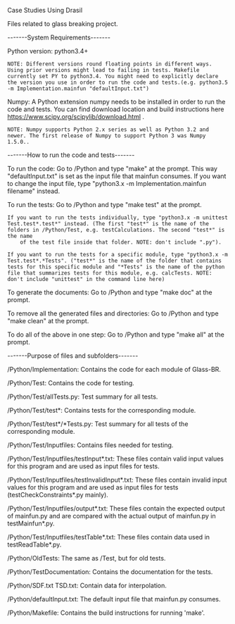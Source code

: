 Case Studies Using Drasil

Files related to glass breaking project.


-------System Requirements-------

Python version: python3.4+ 
    
    NOTE: Different versions round floating points in different ways. Using prior versions might lead to failing in tests. Makefile currently set PY to python3.4. You might need to explicitly declare the version you use in order to run the code and tests.(e.g. python3.5 -m Implementation.mainfun "defaultInput.txt")

Numpy: A Python extension numpy needs to be installed in order to run the code and tests. You can find download location and build instructions here https://www.scipy.org/scipylib/download.html .
    
    NOTE: Numpy supports Python 2.x series as well as Python 3.2 and newer. The first release of Numpy to support Python 3 was Numpy 1.5.0..


-------How to run the code and tests-------

To run the code: Go to /Python and type "make" at the prompt. This way "defaultInput.txt" is set as the input file that mainfun consumes. If you want to change the input file, type "python3.x -m Implementation.mainfun filename" instead.
                           
To run the tests: Go to /Python and type "make test" at the prompt. 

    If you want to run the tests individually, type "python3.x -m unittest Test.test*.test*" instead. (The first "test*" is the name of the folders in /Python/Test, e.g. testCalculations. The second "test*" is  the name 
        of the test file inside that folder. NOTE: don't include ".py").

    If you want to run the tests for a specific module, type "python3.x -m Test.test*.*Tests". ("test*" is the name of the folder that contains tests for this specific module and "*Tests" is the name of the python file that summarizes tests for this module, e.g. calcTests. NOTE: don't include "unittest" in the command line here)

To generate the documents: Go to /Python and type "make doc" at the prompt.

To remove all the generated files and directories: Go to /Python and type "make clean" at the prompt.

To do all of the above in one step: Go to /Python and type "make all" at the prompt.

-------Purpose of files and subfolders-------

/Python/Implementation: Contains the code for each module of Glass-BR.

/Python/Test: Contains the code for testing.

/Python/Test/allTests.py: Test summary for all tests.

/Python/Test/test*: Contains tests for the corresponding module.

/Python/Test/test*/*Tests.py: Test summary for all tests of the corresponding module.

/Python/Test/Inputfiles: Contains files needed for testing.

/Python/Test/Inputfiles/testInput*.txt: These files contain valid input values for this program and are used as input files for tests.

/Python/Test/Inputfiles/testInvalidInput*.txt: These files contain invalid input values for this program and are used as input files for tests (testCheckConstraints*.py mainly).

/Python/Test/Inputfiles/output*.txt: These files contain the expected output of mainfun.py and are compared with the actual output of mainfun.py in testMainfun*.py.  

/Python/Test/Inputfiles/testTable*.txt: These files contain data used in testReadTable*.py.

/Python/OldTests: The same as /Test, but for old tests.

/Python/TestDocumentation: Contains the documentation for the tests.

/Python/SDF.txt TSD.txt: Contain data for interpolation.

/Python/defaultInput.txt: The default input file that mainfun.py consumes.

/Python/Makefile: Contains the build instructions for running 'make'.
